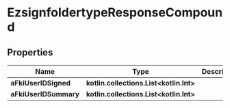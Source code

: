 
# EzsignfoldertypeResponseCompound

## Properties
| Name | Type | Description | Notes |
| ------------ | ------------- | ------------- | ------------- |
| **aFkiUserIDSigned** | **kotlin.collections.List&lt;kotlin.Int&gt;** |  |  [optional] |
| **aFkiUserIDSummary** | **kotlin.collections.List&lt;kotlin.Int&gt;** |  |  [optional] |



